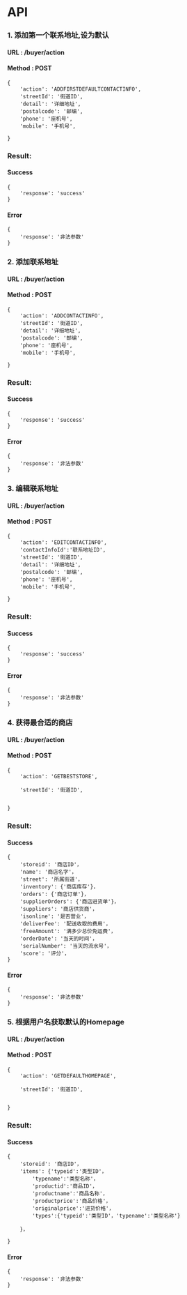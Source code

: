 API
===
### 1. 添加第一个联系地址,设为默认

#### URL : /buyer/action

#### Method : POST

    {
        'action': 'ADDFIRSTDEFAULTCONTACTINFO',
        'streetId': '街道ID',
        'detail': '详细地址',
        'postalcode': '邮编',
        'phone': '座机号',
        'mobile': '手机号',
	
    }

### Result:

#### Success
	{
		'response': 'success'
	}

#### Error
	{
		'response': '非法参数'
	}

### 2. 添加联系地址

#### URL : /buyer/action

#### Method : POST

    {
        'action': 'ADDCONTACTINFO',
        'streetId': '街道ID',
        'detail': '详细地址',
        'postalcode': '邮编',
        'phone': '座机号',
        'mobile': '手机号',
	
    }

### Result:

#### Success
	{
		'response': 'success'
	}

#### Error
	{
		'response': '非法参数'
	}
	
### 3. 编辑联系地址

#### URL : /buyer/action

#### Method : POST

    {
        'action': 'EDITCONTACTINFO',
        'contactInfoId':'联系地址ID',
        'streetId': '街道ID',
        'detail': '详细地址',
        'postalcode': '邮编',
        'phone': '座机号',
        'mobile': '手机号',
	
    }

### Result:

#### Success
	{
		'response': 'success'
	}

#### Error
	{
		'response': '非法参数'
	}
	

### 4. 获得最合适的商店

#### URL : /buyer/action

#### Method : POST

    {
        'action': 'GETBESTSTORE',
       
        'streetId': '街道ID',
        
	
    }

### Result:

#### Success
	{
		'storeid': '商店ID'，
		'name': '商店名字'，
		'street': '所属街道'，
		'inventory': {'商店库存'}，
		'orders': {'商店订单'}，
		'supplierOrders': {'商店进货单'}，
		'suppliers': '商店供货商'，
		'isonline': '是否营业'，
		'deliverFee': '配送收取的费用'，
		'freeAmount': '满多少总价免运费'，
		'orderDate': '当天的时间'，
		'serialNumber': '当天的流水号'，
		'score': '评分'，
	}

#### Error
	{
		'response': '非法参数'
	}
	
### 5. 根据用户名获取默认的Homepage
#### URL : /buyer/action

#### Method : POST

    {
        'action': 'GETDEFAULTHOMEPAGE',
       
        'streetId': '街道ID',
        
	
    }

### Result:

#### Success
	{
		'storeid': '商店ID'，
		'items': {'typeid':'类型ID'，
			'typename':'类型名称'，
			'productid':'商品ID'，
			'productname':'商品名称'，
			'productprice':'商品价格'，
			'originalprice':'进货价格'，
			'types':{'typeid':'类型ID'，'typename':'类型名称'}
		
		}，
	
	}

#### Error
	{
		'response': '非法参数'
	}
	


